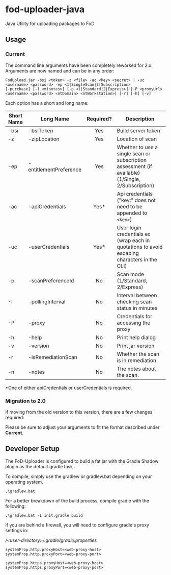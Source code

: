 # fod-uploader-java
Java Utility for uploading packages to FoD

## Usage

### Current

The command line arguments have been completely reworked for 2.x. Arguments are now named and can be in any order: 

```
FodUpload.jar -bsi <token> -z <file> -ac <key> <secret> | -uc <username> <password> -ep <1|SingleScan|2|Subscription>
[-purchase] [-I <minutes>] [-p <1|Standard|2|Express>] [-P <proxyUrl> <username> <password> <ntDomain> <ntWorkstation>] [-r] [-h] [-v]
```

Each option has a short and long name:

Short Name | Long Name              | Required? | Description                                                      
---------- | ---------------------- |:---------:| --------------------------------------------------------
 -bsi      | -bsiToken              | Yes       | Build server token
 -z        | -zipLocation           | Yes       | Location of scan 
 -ep       | -entitlementPreference | Yes       | Whether to use a single scan or subscription assessment (if available) (1/Single, 2/Subscription)
 -ac       | -apiCredentials        | Yes*      | Api credentials ("key:" does not need to be appended to `<key>`)                                                  
 -uc       | -userCredentials       | Yes*      | User login credentials ex (wrap each in quotations to avoid escaping characters in the CLI)            
 -p        | -scanPreferenceId      | No        | Scan mode (1/Standard, 2/Express)                            
 -I        | -pollingInterval       | No        | Interval between checking scan status in minutes                 
 -P        | -proxy                 | No        | Credentials for accessing the proxy                   
 -h        | -help                  | No        | Print help dialog                                                
 -v        | -version               | No        | Print jar version   
 -r        | -isRemediationScan     | No        | Whether the scan is in remediation 
 -n        | -notes                 | No        | The notes about the scan.

*One of either apiCredentials or userCredentials is required.

### Migration to 2.0

If moving from the old version to this version, there are a few changes required:

Please be sure to adjust your arguments to fit the format described under **Current**.

## Developer Setup

The FoD-Uploader is configured to build a fat jar with the Gradle Shadow plugin as the default gradle task.

To compile, simply use the gradlew or gradlew.bat depending on your operating system.

```
.\gradlew.bat
```

For a better breakdown of the build process, compile gradle with the following:

```
.\gradlew.bat -I init.gradle build
```

If you are behind a firewall, you will need to configure gradle's proxy settings in:

*/\<user-directory>/.gradle/gradle.properties*

```
systemProp.http.proxyHost=<web-proxy-host>
systemProp.http.proxyPort=<web-proxy-port>

systemProp.https.proxyHost=<web-proxy-host>
systemProp.https.proxyPort=<web-proxy-port>
```
